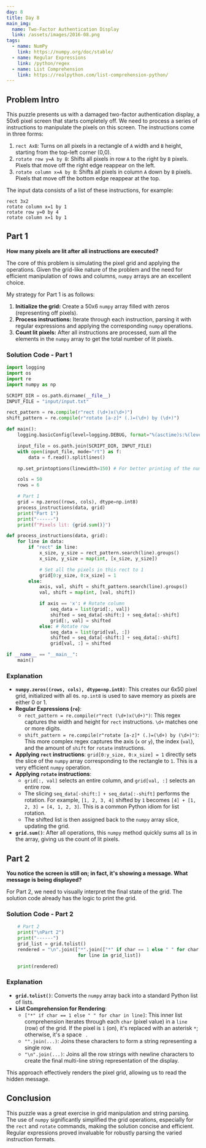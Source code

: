 ```yaml
---
day: 8
title: Day 8
main_img:
  name: Two-Factor Authentication Display
  link: /assets/images/2016-08.png
tags:
  - name: NumPy
    link: https://numpy.org/doc/stable/
  - name: Regular Expressions
    link: /python/regex
  - name: List Comprehension
    link: https://realpython.com/list-comprehension-python/
---
```


## Problem Intro

This puzzle presents us with a damaged two-factor authentication display, a 50x6 pixel screen that starts completely off. We need to process a series of instructions to manipulate the pixels on this screen. The instructions come in three forms:

1.  `rect AxB`: Turns on all pixels in a rectangle of `A` width and `B` height, starting from the top-left corner (0,0).
2.  `rotate row y=A by B`: Shifts all pixels in row `A` to the right by `B` pixels. Pixels that move off the right edge reappear on the left.
3.  `rotate column x=A by B`: Shifts all pixels in column `A` down by `B` pixels. Pixels that move off the bottom edge reappear at the top.

The input data consists of a list of these instructions, for example:

```text
rect 3x2
rotate column x=1 by 1
rotate row y=0 by 4
rotate column x=1 by 1
```

## Part 1

**How many pixels are lit after all instructions are executed?**

The core of this problem is simulating the pixel grid and applying the operations. Given the grid-like nature of the problem and the need for efficient manipulation of rows and columns, `numpy` arrays are an excellent choice.

My strategy for Part 1 is as follows:

1.  **Initialize the grid:** Create a 50x6 `numpy` array filled with zeros (representing off pixels).
2.  **Process instructions:** Iterate through each instruction, parsing it with regular expressions and applying the corresponding `numpy` operations.
3.  **Count lit pixels:** After all instructions are processed, sum all the elements in the `numpy` array to get the total number of lit pixels.

### Solution Code - Part 1

```python
import logging
import os
import re
import numpy as np

SCRIPT_DIR = os.path.dirname(__file__)
INPUT_FILE = "input/input.txt"

rect_pattern = re.compile(r"rect (\d+)x(\d+)")
shift_pattern = re.compile(r"rotate [a-z]* (.)=(\d+) by (\d+)")

def main():
    logging.basicConfig(level=logging.DEBUG, format="%(asctime)s:%(levelname)s:\t%(message)s")

    input_file = os.path.join(SCRIPT_DIR, INPUT_FILE)
    with open(input_file, mode="rt") as f:
        data = f.read().splitlines()

    np.set_printoptions(linewidth=150) # For better printing of the numpy array

    cols = 50
    rows = 6

    # Part 1
    grid = np.zeros((rows, cols), dtype=np.int8)
    process_instructions(data, grid)
    print("Part 1")
    print("------")
    print(f"Pixels lit: {grid.sum()}")

def process_instructions(data, grid):
    for line in data:
        if "rect" in line:
            x_size, y_size = rect_pattern.search(line).groups()
            x_size, y_size = map(int, [x_size, y_size])

            # Set all the pixels in this rect to 1
            grid[0:y_size, 0:x_size] = 1
        else:
            axis, val, shift = shift_pattern.search(line).groups()
            val, shift = map(int, [val, shift])

            if axis == 'x': # Rotate column
                seq_data = list(grid[:, val])
                shifted = seq_data[-shift:] + seq_data[:-shift]
                grid[:, val] = shifted
            else: # Rotate row
                seq_data = list(grid[val, :])
                shifted = seq_data[-shift:] + seq_data[:-shift]
                grid[val, :] = shifted

if __name__ == "__main__":
    main()
```

### Explanation

-   **`numpy.zeros((rows, cols), dtype=np.int8)`**: This creates our 6x50 pixel grid, initialized with all `0`s. `np.int8` is used to save memory as pixels are either 0 or 1.
-   **Regular Expressions (`re`)**:
    -   `rect_pattern = re.compile(r"rect (\d+)x(\d+)")`: This regex captures the width and height for `rect` instructions. `\d+` matches one or more digits.
    -   `shift_pattern = re.compile(r"rotate [a-z]* (.)=(\d+) by (\d+)")`: This more complex regex captures the axis (`x` or `y`), the index (`val`), and the amount of `shift` for `rotate` instructions.
-   **Applying `rect` instructions**: `grid[0:y_size, 0:x_size] = 1` directly sets the slice of the `numpy` array corresponding to the rectangle to `1`. This is a very efficient `numpy` operation.
-   **Applying `rotate` instructions**:
    -   `grid[:, val]` selects an entire column, and `grid[val, :]` selects an entire row.
    -   The slicing `seq_data[-shift:] + seq_data[:-shift]` performs the rotation. For example, `[1, 2, 3, 4]` shifted by `1` becomes `[4] + [1, 2, 3] = [4, 1, 2, 3]`. This is a common Python idiom for list rotation.
    -   The shifted list is then assigned back to the `numpy` array slice, updating the grid.
-   **`grid.sum()`**: After all operations, this `numpy` method quickly sums all `1`s in the array, giving us the count of lit pixels.

## Part 2

**You notice the screen is still on; in fact, it's showing a message. What message is being displayed?**

For Part 2, we need to visually interpret the final state of the grid. The solution code already has the logic to print the grid.

### Solution Code - Part 2

```python
    # Part 2
    print("\nPart 2")
    print("------")
    grid_list = grid.tolist()
    rendered = "\n".join(["*".join(["*" if char == 1 else " " for char in line]) 
                          for line in grid_list])

    print(rendered)
```

### Explanation

-   **`grid.tolist()`**: Converts the `numpy` array back into a standard Python list of lists.
-   **List Comprehension for Rendering**:
    -   `["*" if char == 1 else " " for char in line]`: This inner list comprehension iterates through each `char` (pixel value) in a `line` (row) of the grid. If the pixel is `1` (on), it's replaced with an asterisk `*`; otherwise, it's a space ` `.
    -   `"".join(...)`: Joins these characters to form a string representing a single row.
    -   `"\n".join(...)`: Joins all the row strings with newline characters to create the final multi-line string representation of the display.

This approach effectively renders the pixel grid, allowing us to read the hidden message.

## Conclusion

This puzzle was a great exercise in grid manipulation and string parsing. The use of `numpy` significantly simplified the grid operations, especially for the `rect` and `rotate` commands, making the solution concise and efficient. Regular expressions proved invaluable for robustly parsing the varied instruction formats.
